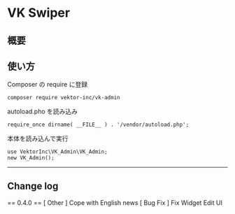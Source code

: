 # VK Swiper

## 概要



## 使い方

Composer の require に登録
```
composer require vektor-inc/vk-admin
```

autoload.pho を読み込み
```
require_once dirname( __FILE__ ) . '/vendor/autoload.php';
```

本体を読み込んで実行

```
use VektorInc\VK_Admin\VK_Admin;
new VK_Admin();
```


---

## Change log

== 0.4.0 ==
[ Other ] Cope with English news
[ Bug Fix ] Fix Widget Edit UI